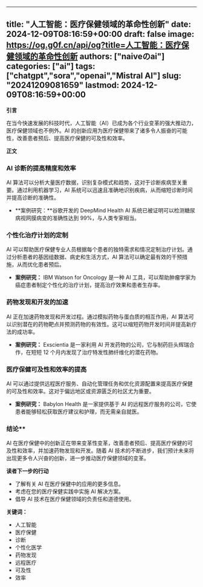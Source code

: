 
---
title: "人工智能：医疗保健领域的革命性创新"
date: 2024-12-09T08:16:59+00:00
draft: false
image: https://og.g0f.cn/api/og?title=人工智能：医疗保健领域的革命性创新
authors: ["naiveのai"]
categories: ["ai"]
tags: ["chatgpt","sora","openai","Mistral AI"]
slug: "20241209081659"
lastmod: 2024-12-09T08:16:59+00:00
---
**引言**

在当今快速发展的科技时代，人工智能（AI）已成为各个行业变革的强大推动力，医疗保健领域也不例外。AI 的创新应用为医疗保健带来了诸多令人振奋的可能性，改善患者预后、提高医疗保健的可及性和效率。

**正文**

### AI 诊断的提高精度和效率

AI 算法可以分析大量医疗数据，识别复杂模式和趋势，这对于诊断疾病至关重要。通过利用机器学习，AI 系统可以迅速且准确地识别疾病，从而缩短诊断时间并提高诊断的准确性。

* **案例研究：**谷歌开发的 DeepMind Health AI 系统已被证明可以检测糖尿病视网膜病变的准确性达到 99%，与人类专家相当。

### 个性化治疗计划的定制

AI 可以帮助医疗保健专业人员根据每个患者的独特需求和情况定制治疗计划。通过分析患者的基因组数据、病史和生活方式，AI 算法可以确定最有效的干预措施，从而优化患者预后。

* **案例研究：** IBM Watson for Oncology 是一种 AI 工具，可以帮助肿瘤学家为癌症患者制定个性化的治疗计划，提高治疗效果和患者生存率。

### 药物发现和开发的加速

AI 正在加速药物发现和开发过程。通过模拟药物与蛋白质的相互作用，AI 算法可以识别潜在的药物靶点并预测药物的有效性。这可以缩短药物开发时间并提高新疗法的成功率。

* **案例研究：** Exscientia 是一家利用 AI 开发药物的公司，它与制药巨头辉瑞合作，在短短 12 个月内发现了治疗特发性肺纤维化的潜在药物。

### 医疗保健可及性和效率的提高

AI 可以通过提供远程医疗服务、自动化管理任务和优化资源配置来提高医疗保健的可及性和效率。这对于偏远地区或资源匮乏的社区尤为重要。

* **案例研究：** Babylon Health 是一家提供基于 AI 的远程医疗服务的公司，它使患者能够轻松获取医疗建议和护理，而无需亲自就医。

### 结论**

AI 在医疗保健中的创新正在带来变革性变革，改善患者预后、提高医疗保健的可及性和效率，并加速药物发现和开发。随着 AI 技术的不断进步，我们预计未来将出现更多令人兴奋的创新，进一步推动医疗保健领域的变革。

**读者下一步的行动**

* 了解有关 AI 在医疗保健中的应用的更多信息。
* 考虑在您的医疗保健实践中实施 AI 解决方案。
* 倡导 AI 技术在医疗保健领域的负责任和道德使用。

**关键词：**

* 人工智能
* 医疗保健
* 诊断
* 个性化医学
* 药物发现
* 远程医疗
* 可及性
* 效率